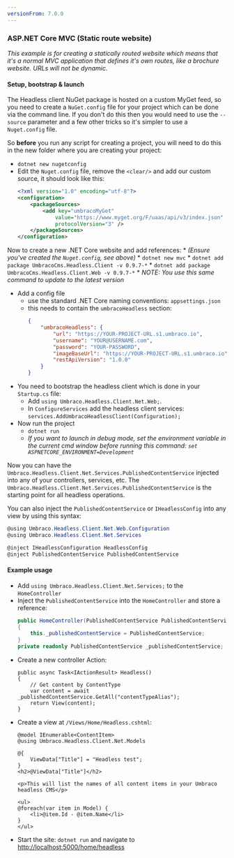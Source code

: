 ```yaml
---
versionFrom: 7.0.0
---
```


### ASP.NET Core MVC (Static route website)

_This example is for creating a statically routed website which means that it's a normal MVC application that defines it's own routes, like a brochure website. URLs will not be dynamic._

#### Setup, bootstrap & launch

The Headless client NuGet package is hosted on a custom MyGet feed, so you need to create a `NuGet.config` file for your project which can be done via the command line. If you don't do this then you would need to use the `--source` parameter and a few other tricks so it's simpler to use a `Nuget.config` file.

So __before__ you run any script for creating a project, you will need to do this in the new folder where you are creating your project:

* `dotnet new nugetconfig`
* Edit the `Nuget.config` file, remove the `<clear/>` and add our custom source, it should look like this:
    ```xml
    <?xml version="1.0" encoding="utf-8"?>
    <configuration>
        <packageSources>
            <add key="umbracoMyGet"
                value="https://www.myget.org/F/uaas/api/v3/index.json"
                protocolVersion="3" />
        </packageSources>
    </configuration>
    ```
Now to create a new .NET Core website and add references:
    * _(Ensure you've created the `Nuget.config`, see above)_
    * `dotnet new mvc`
    * `dotnet add package UmbracoCms.Headless.Client -v 0.9.7-*`
    * `dotnet add package UmbracoCms.Headless.Client.Web -v 0.9.7-*`
    * _NOTE: You use this same command to update to the latest version_
* Add a config file
    * use the standard .NET Core naming conventions: `appsettings.json`
    * this needs to contain the `umbracoHeadless` section:
        ```json
        {
            "umbracoHeadless": {
                "url": "https://YOUR-PROJECT-URL.s1.umbraco.io",
                "username": "YOUR@USERNAME.com",
                "password": "YOUR-PASSWORD",
                "imageBaseUrl": "https://YOUR-PROJECT-URL.s1.umbraco.io",
                "restApiVersion": "1.0.0"
            }
        }
        ```
* You need to bootstrap the headless client which is done in your `Startup.cs` file:
    * Add `using Umbraco.Headless.Client.Net.Web;`.
    * In `ConfigureServices` add the headless client services: `services.AddUmbracoHeadlessClient(Configuration);`
* Now run the project
    * `dotnet run`
    * _If you want to launch in debug mode, set the environment variable in the current cmd window before running this command: `set ASPNETCORE_ENVIRONMENT=Development`_

Now you can have the `Umbraco.Headless.Client.Net.Services.PublishedContentService` injected into any of your controllers, services, etc. The `Umbraco.Headless.Client.Net.Services.PublishedContentService` is the starting point for all headless operations.

You can also inject the `PublishedContentService` or `IHeadlessConfig` into any view by using this syntax:
```csharp
@using Umbraco.Headless.Client.Net.Web.Configuration
@using Umbraco.Headless.Client.Net.Services

@inject IHeadlessConfiguration HeadlessConfig
@inject PublishedContentService PublishedContentService
```

#### Example usage

* Add `using Umbraco.Headless.Client.Net.Services;` to the `HomeController`
* Inject the `PublishedContentService` into the `HomeController` and store a reference:
    ```csharp
    public HomeController(PublishedContentService PublishedContentService)
    {
        this._publishedContentService = PublishedContentService;
    }
    private readonly PublishedContentService _publishedContentService;
    ```
* Create a new controller Action:
    ```cscharp
    public async Task<IActionResult> Headless()
    {
        // Get content by ContentType
        var content = await _publishedContentService.GetAll("contentTypeAlias");
        return View(content);
    }
    ```
* Create a view at `/Views/Home/Headless.cshtml`:
    ```chsarp
    @model IEnumerable<ContentItem>
    @using Umbraco.Headless.Client.Net.Models

    @{
        ViewData["Title"] = "Headless test";
    }
    <h2>@ViewData["Title"]</h2>

    <p>This will list the names of all content items in your Umbraco headless CMS</p>

    <ul>
    @foreach(var item in Model) {
        <li>@item.Id - @item.Name</li>
    }
    </ul>
    ```
* Start the site: `dotnet run` and navigate to [http://localhost:5000/home/headless]()

